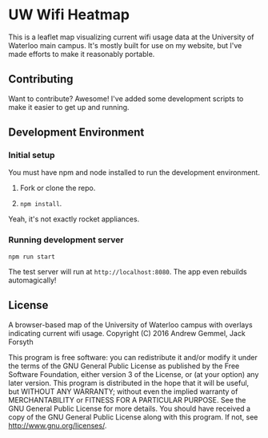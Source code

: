 # UW Wifi Heatmap

This is a leaflet map visualizing current wifi usage data at the University of Waterloo main campus. It's mostly built for use on my website, but I've made efforts to make it reasonably portable.

## Contributing

Want to contribute? Awesome! I've added some development scripts to make it easier to get up and running.

## Development Environment

### Initial setup

You must have npm and node installed to run the development environment.

1. Fork or clone the repo.

2. `npm install`.

Yeah, it's not exactly rocket appliances.

### Running development server

`npm run start`

The test server will run at `http://localhost:8080`. The app even rebuilds automagically!

## License

A browser-based map of the University of Waterloo campus with overlays indicating current wifi usage.
Copyright (C) 2016 Andrew Gemmel, Jack Forsyth

This program is free software: you can redistribute it and/or modify it under the terms of the GNU General Public License as published by the Free Software Foundation, either version 3 of the License, or (at your option) any later version. This program is distributed in the hope that it will be useful, but WITHOUT ANY WARRANTY; without even the implied warranty of MERCHANTABILITY or FITNESS FOR A PARTICULAR PURPOSE.  See the GNU General Public License for more details. You should have received a copy of the GNU General Public License along with this program.  If not, see <http://www.gnu.org/licenses/>.
